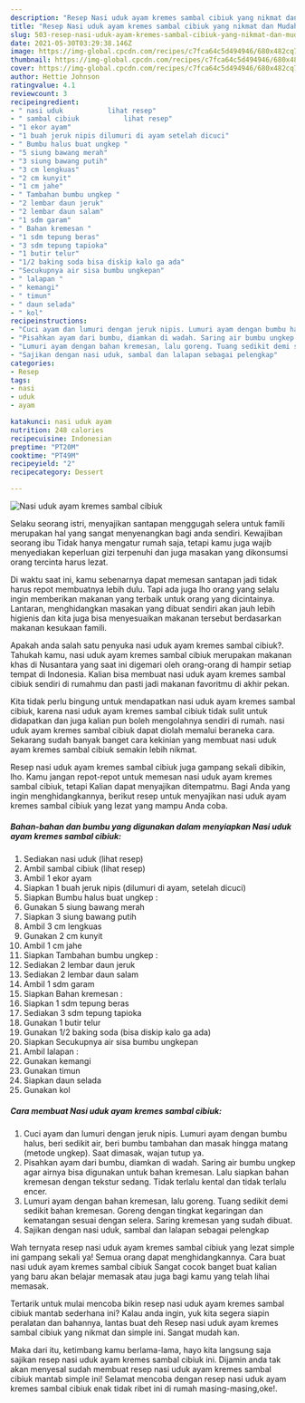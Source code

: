 ```yaml
---
description: "Resep Nasi uduk ayam kremes sambal cibiuk yang nikmat dan Mudah Dibuat"
title: "Resep Nasi uduk ayam kremes sambal cibiuk yang nikmat dan Mudah Dibuat"
slug: 503-resep-nasi-uduk-ayam-kremes-sambal-cibiuk-yang-nikmat-dan-mudah-dibuat
date: 2021-05-30T03:29:38.146Z
image: https://img-global.cpcdn.com/recipes/c7fca64c5d494946/680x482cq70/nasi-uduk-ayam-kremes-sambal-cibiuk-foto-resep-utama.jpg
thumbnail: https://img-global.cpcdn.com/recipes/c7fca64c5d494946/680x482cq70/nasi-uduk-ayam-kremes-sambal-cibiuk-foto-resep-utama.jpg
cover: https://img-global.cpcdn.com/recipes/c7fca64c5d494946/680x482cq70/nasi-uduk-ayam-kremes-sambal-cibiuk-foto-resep-utama.jpg
author: Hettie Johnson
ratingvalue: 4.1
reviewcount: 3
recipeingredient:
- " nasi uduk           lihat resep"
- " sambal cibiuk           lihat resep"
- "1 ekor ayam"
- "1 buah jeruk nipis dilumuri di ayam setelah dicuci"
- " Bumbu halus buat ungkep "
- "5 siung bawang merah"
- "3 siung bawang putih"
- "3 cm lengkuas"
- "2 cm kunyit"
- "1 cm jahe"
- " Tambahan bumbu ungkep "
- "2 lembar daun jeruk"
- "2 lembar daun salam"
- "1 sdm garam"
- " Bahan kremesan "
- "1 sdm tepung beras"
- "3 sdm tepung tapioka"
- "1 butir telur"
- "1/2 baking soda bisa diskip kalo ga ada"
- "Secukupnya air sisa bumbu ungkepan"
- " lalapan "
- " kemangi"
- " timun"
- " daun selada"
- " kol"
recipeinstructions:
- "Cuci ayam dan lumuri dengan jeruk nipis. Lumuri ayam dengan bumbu halus, beri sedikit air, beri bumbu tambahan dan masak hingga matang (metode ungkep). Saat dimasak, wajan tutup ya."
- "Pisahkan ayam dari bumbu, diamkan di wadah. Saring air bumbu ungkep agar airnya bisa digunakan untuk bahan kremesan. Lalu siapkan bahan kremesan dengan tekstur sedang. Tidak terlalu kental dan tidak terlalu encer."
- "Lumuri ayam dengan bahan kremesan, lalu goreng. Tuang sedikit demi sedikit bahan kremesan. Goreng dengan tingkat kegaringan dan kematangan sesuai dengan selera. Saring kremesan yang sudah dibuat."
- "Sajikan dengan nasi uduk, sambal dan lalapan sebagai pelengkap"
categories:
- Resep
tags:
- nasi
- uduk
- ayam

katakunci: nasi uduk ayam 
nutrition: 248 calories
recipecuisine: Indonesian
preptime: "PT20M"
cooktime: "PT49M"
recipeyield: "2"
recipecategory: Dessert

---
```



![Nasi uduk ayam kremes sambal cibiuk](https://img-global.cpcdn.com/recipes/c7fca64c5d494946/680x482cq70/nasi-uduk-ayam-kremes-sambal-cibiuk-foto-resep-utama.jpg)

Selaku seorang istri, menyajikan santapan menggugah selera untuk famili merupakan hal yang sangat menyenangkan bagi anda sendiri. Kewajiban seorang ibu Tidak hanya mengatur rumah saja, tetapi kamu juga wajib menyediakan keperluan gizi terpenuhi dan juga masakan yang dikonsumsi orang tercinta harus lezat.

Di waktu  saat ini, kamu sebenarnya dapat memesan santapan jadi tidak harus repot membuatnya lebih dulu. Tapi ada juga lho orang yang selalu ingin memberikan makanan yang terbaik untuk orang yang dicintainya. Lantaran, menghidangkan masakan yang dibuat sendiri akan jauh lebih higienis dan kita juga bisa menyesuaikan makanan tersebut berdasarkan makanan kesukaan famili. 



Apakah anda salah satu penyuka nasi uduk ayam kremes sambal cibiuk?. Tahukah kamu, nasi uduk ayam kremes sambal cibiuk merupakan makanan khas di Nusantara yang saat ini digemari oleh orang-orang di hampir setiap tempat di Indonesia. Kalian bisa membuat nasi uduk ayam kremes sambal cibiuk sendiri di rumahmu dan pasti jadi makanan favoritmu di akhir pekan.

Kita tidak perlu bingung untuk mendapatkan nasi uduk ayam kremes sambal cibiuk, karena nasi uduk ayam kremes sambal cibiuk tidak sulit untuk didapatkan dan juga kalian pun boleh mengolahnya sendiri di rumah. nasi uduk ayam kremes sambal cibiuk dapat diolah memalui beraneka cara. Sekarang sudah banyak banget cara kekinian yang membuat nasi uduk ayam kremes sambal cibiuk semakin lebih nikmat.

Resep nasi uduk ayam kremes sambal cibiuk juga gampang sekali dibikin, lho. Kamu jangan repot-repot untuk memesan nasi uduk ayam kremes sambal cibiuk, tetapi Kalian dapat menyajikan ditempatmu. Bagi Anda yang ingin menghidangkannya, berikut resep untuk menyajikan nasi uduk ayam kremes sambal cibiuk yang lezat yang mampu Anda coba.

<!--inarticleads1-->

##### Bahan-bahan dan bumbu yang digunakan dalam menyiapkan Nasi uduk ayam kremes sambal cibiuk:

1. Sediakan  nasi uduk           (lihat resep)
1. Ambil  sambal cibiuk           (lihat resep)
1. Ambil 1 ekor ayam
1. Siapkan 1 buah jeruk nipis (dilumuri di ayam, setelah dicuci)
1. Siapkan  Bumbu halus buat ungkep :
1. Gunakan 5 siung bawang merah
1. Siapkan 3 siung bawang putih
1. Ambil 3 cm lengkuas
1. Gunakan 2 cm kunyit
1. Ambil 1 cm jahe
1. Siapkan  Tambahan bumbu ungkep :
1. Sediakan 2 lembar daun jeruk
1. Sediakan 2 lembar daun salam
1. Ambil 1 sdm garam
1. Siapkan  Bahan kremesan :
1. Siapkan 1 sdm tepung beras
1. Sediakan 3 sdm tepung tapioka
1. Gunakan 1 butir telur
1. Gunakan 1/2 baking soda (bisa diskip kalo ga ada)
1. Siapkan Secukupnya air sisa bumbu ungkepan
1. Ambil  lalapan :
1. Gunakan  kemangi
1. Gunakan  timun
1. Siapkan  daun selada
1. Gunakan  kol




<!--inarticleads2-->

##### Cara membuat Nasi uduk ayam kremes sambal cibiuk:

1. Cuci ayam dan lumuri dengan jeruk nipis. Lumuri ayam dengan bumbu halus, beri sedikit air, beri bumbu tambahan dan masak hingga matang (metode ungkep). Saat dimasak, wajan tutup ya.
1. Pisahkan ayam dari bumbu, diamkan di wadah. Saring air bumbu ungkep agar airnya bisa digunakan untuk bahan kremesan. Lalu siapkan bahan kremesan dengan tekstur sedang. Tidak terlalu kental dan tidak terlalu encer.
1. Lumuri ayam dengan bahan kremesan, lalu goreng. Tuang sedikit demi sedikit bahan kremesan. Goreng dengan tingkat kegaringan dan kematangan sesuai dengan selera. Saring kremesan yang sudah dibuat.
1. Sajikan dengan nasi uduk, sambal dan lalapan sebagai pelengkap




Wah ternyata resep nasi uduk ayam kremes sambal cibiuk yang lezat simple ini gampang sekali ya! Semua orang dapat menghidangkannya. Cara buat nasi uduk ayam kremes sambal cibiuk Sangat cocok banget buat kalian yang baru akan belajar memasak atau juga bagi kamu yang telah lihai memasak.

Tertarik untuk mulai mencoba bikin resep nasi uduk ayam kremes sambal cibiuk mantab sederhana ini? Kalau anda ingin, yuk kita segera siapin peralatan dan bahannya, lantas buat deh Resep nasi uduk ayam kremes sambal cibiuk yang nikmat dan simple ini. Sangat mudah kan. 

Maka dari itu, ketimbang kamu berlama-lama, hayo kita langsung saja sajikan resep nasi uduk ayam kremes sambal cibiuk ini. Dijamin anda tak akan menyesal sudah membuat resep nasi uduk ayam kremes sambal cibiuk mantab simple ini! Selamat mencoba dengan resep nasi uduk ayam kremes sambal cibiuk enak tidak ribet ini di rumah masing-masing,oke!.

